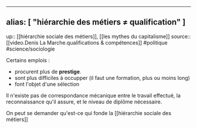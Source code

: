 
---
alias: [ "hiérarchie des métiers ≠ qualification" ]
---
up:: [[hiérarchie sociale des métiers]], [[les mythes du capitalisme]]
source:: [[video.Denis La Marche.qualifications & compétences]]
#politique #science/sociologie 

Certains emplois :
- procurent plus de **prestige**.
- sont plus difficiles à occupper (il faut une formation, plus ou moins long)
- font l'objet d'une sélection


Il n'existe pas de correspondance mécanique entre le travail effectué, la reconnaissance qu'il assure, et le  niveau de diplôme nécessaire.

On peut se demander qu'est-ce qui fonde la [[hiérarchie sociale des métiers]]
